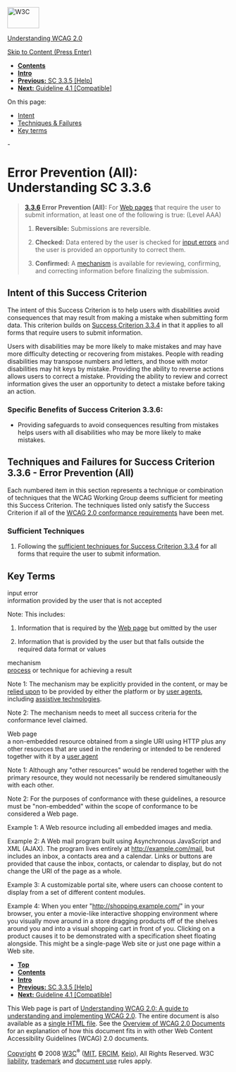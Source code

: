 [<img src="http://www.w3.org/Icons/w3c_home" alt="W3C" width="72" height="48" />](http://www.w3.org/)

[Understanding WCAG 2.0](http://www.w3.org/TR/2008/WD-UNDERSTANDING-WCAG20-20081103/)

[Skip to Content (Press Enter)](#maincontent)

<span id="top"></span>

-   **[Contents](http://www.w3.org/TR/2008/WD-UNDERSTANDING-WCAG20-20081103/#contents "Table of Contents")**
-   **[Intro](intro.html "Introduction to Understanding WCAG 2.0")**
-   [**Previous:** SC 3.3.5 \[Help\]](minimize-error-context-help.html "Understanding SC  3.3.5 [Help]")
-   [**Next:** Guideline 4.1 \[Compatible\]](ensure-compat.html "Understanding Guideline  4.1 [Compatible]")

On this page:

-   [Intent](#minimize-error-reversible-all-intent-head)
-   [Techniques & Failures](#minimize-error-reversible-all-techniques-head)
-   [Key terms](#key-terms)

<span id="maincontent">-</span>

<span id="minimize-error-reversible-all"></span> **Error Prevention (All)**<span class="screenreader">:</span> Understanding SC 3.3.6
=====================================================================================================================================

> **[3.3.6](http://www.w3.org/TR/2008/PR-WCAG20-20081103/#minimize-error-reversible-all) Error Prevention (All):** For <a href="#webpagedef" class="termref">Web pages</a> that require the user to submit information, at least one of the following is true: (Level AAA)
>
> 1.  **Reversible:** Submissions are reversible.
>
> 2.  **Checked:** Data entered by the user is checked for <a href="#input-errordef" class="termref">input errors</a> and the user is provided an opportunity to correct them.
>
> 3.  **Confirmed:** A <a href="#mechanismdef" class="termref">mechanism</a> is available for reviewing, confirming, and correcting information before finalizing the submission.
>
Intent of this Success Criterion
--------------------------------

The intent of this Success Criterion is to help users with disabilities avoid consequences that may result from making a mistake when submitting form data. This criterion builds on [Success Criterion 3.3.4](http://www.w3.org/TR/2008/PR-WCAG20-20081103/#minimize-error-reversible) in that it applies to all forms that require users to submit information.

Users with disabilities may be more likely to make mistakes and may have more difficulty detecting or recovering from mistakes. People with reading disabilities may transpose numbers and letters, and those with motor disabilities may hit keys by mistake. Providing the ability to reverse actions allows users to correct a mistake. Providing the ability to review and correct information gives the user an opportunity to detect a mistake before taking an action.

### Specific Benefits of Success Criterion 3.3.6:

-   Providing safeguards to avoid consequences resulting from mistakes helps users with all disabilities who may be more likely to make mistakes.

Techniques and Failures for Success Criterion 3.3.6 - Error Prevention (All)
----------------------------------------------------------------------------

Each numbered item in this section represents a technique or combination of techniques that the WCAG Working Group deems sufficient for meeting this Success Criterion. The techniques listed only satisfy the Success Criterion if all of the [WCAG 2.0 conformance requirements](http://www.w3.org/TR/2008/PR-WCAG20-20081103/#conformance-reqs) have been met.

### Sufficient Techniques

1.  Following the [sufficient techniques for Success Criterion 3.3.4](http://www.w3.org/TR/2008/WD-UNDERSTANDING-WCAG20-20081103/minimize-error-reversible.html#minimize-error-reversible-techniques-head) for all forms that require the user to submit information.

Key Terms
---------

 <span id="input-errordef"></span> input error  
information provided by the user that is not accepted

Note: This includes:

1.  Information that is required by the <a href="http://www.w3.org/TR/2008/PR-WCAG20-20081103/#webpagedef" class="termref">Web page</a> but omitted by the user

2.  Information that is provided by the user but that falls outside the required data format or values

 <span id="mechanismdef"></span> mechanism  
<a href="http://www.w3.org/TR/2008/PR-WCAG20-20081103/#processdef" class="termref">process</a> or technique for achieving a result

Note 1: The mechanism may be explicitly provided in the content, or may be <a href="http://www.w3.org/TR/2008/PR-WCAG20-20081103/#reliedupondef" class="termref">relied upon</a> to be provided by either the platform or by <a href="http://www.w3.org/TR/2008/PR-WCAG20-20081103/#useragentdef" class="termref">user agents</a>, including <a href="http://www.w3.org/TR/2008/PR-WCAG20-20081103/#atdef" class="termref">assistive technologies</a>.

Note 2: The mechanism needs to meet all success criteria for the conformance level claimed.

 <span id="webpagedef"></span> Web page  
a non-embedded resource obtained from a single URI using HTTP plus any other resources that are used in the rendering or intended to be rendered together with it by a <a href="http://www.w3.org/TR/2008/PR-WCAG20-20081103/#useragentdef" class="termref">user agent</a>

Note 1: Although any "other resources" would be rendered together with the primary resource, they would not necessarily be rendered simultaneously with each other.

Note 2: For the purposes of conformance with these guidelines, a resource must be "non-embedded" within the scope of conformance to be considered a Web page.

Example 1: A Web resource including all embedded images and media.

Example 2: A Web mail program built using Asynchronous JavaScript and XML (AJAX). The program lives entirely at http://example.com/mail, but includes an inbox, a contacts area and a calendar. Links or buttons are provided that cause the inbox, contacts, or calendar to display, but do not change the URI of the page as a whole.

Example 3: A customizable portal site, where users can choose content to display from a set of different content modules.

Example 4: When you enter "http://shopping.example.com/" in your browser, you enter a movie-like interactive shopping environment where you visually move around in a store dragging products off of the shelves around you and into a visual shopping cart in front of you. Clicking on a product causes it to be demonstrated with a specification sheet floating alongside. This might be a single-page Web site or just one page within a Web site.

-   **[Top](#top)**
-   **[Contents](http://www.w3.org/TR/2008/WD-UNDERSTANDING-WCAG20-20081103/#contents "Table of Contents")**
-   **[Intro](intro.html "Introduction to Understanding WCAG 2.0")**
-   [**Previous:** SC 3.3.5 \[Help\]](minimize-error-context-help.html "Understanding SC  3.3.5 [Help]")
-   [**Next:** Guideline 4.1 \[Compatible\]](ensure-compat.html "Understanding Guideline  4.1 [Compatible]")

This Web page is part of [Understanding WCAG 2.0: A guide to understanding and implementing WCAG 2.0](http://www.w3.org/TR/2008/WD-UNDERSTANDING-WCAG20-20081103/). The entire document is also available as a [single HTML file](complete.html). See the [Overview of WCAG 2.0 Documents](http://www.w3.org/WAI/intro/wcag20) for an explanation of how this document fits in with other Web Content Accessibility Guidelines (WCAG) 2.0 documents.

[Copyright](http://www.w3.org/Consortium/Legal/ipr-notice#Copyright) © 2008 [W3C](http://www.w3.org/)<sup>®</sup> ([MIT](http://www.csail.mit.edu/), [ERCIM](http://www.ercim.org/), [Keio](http://www.keio.ac.jp/)), All Rights Reserved. W3C [liability](http://www.w3.org/Consortium/Legal/ipr-notice#Legal_Disclaimer), [trademark](http://www.w3.org/Consortium/Legal/ipr-notice#W3C_Trademarks) and [document use](http://www.w3.org/Consortium/Legal/copyright-documents) rules apply.
